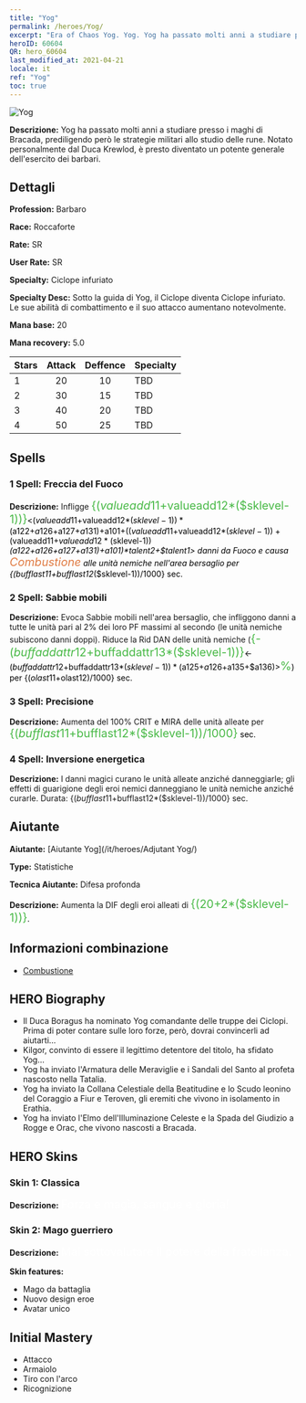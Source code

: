 ```yaml
---
title: "Yog"
permalink: /heroes/Yog/
excerpt: "Era of Chaos Yog. Yog. Yog ha passato molti anni a studiare presso i maghi di Bracada, prediligendo però le strategie militari allo studio delle rune. Notato personalmente dal Duca Krewlod, è presto diventato un potente generale dell'esercito dei barbari."
heroID: 60604
QR: hero_60604
last_modified_at: 2021-04-21
locale: it
ref: "Yog"
toc: true
---
```

  ![Yog](/images/h/h_Yog.jpg)

 **Descrizione:** Yog ha passato molti anni a studiare presso i maghi di Bracada, prediligendo però le strategie militari allo studio delle rune. Notato personalmente dal Duca Krewlod, è presto diventato un potente generale dell'esercito dei barbari.
## Dettagli
 **Profession:** Barbaro

 **Race:** Roccaforte

 **Rate:** SR

 **User Rate:** SR

 **Specialty:** Ciclope infuriato

 **Specialty Desc:** Sotto la guida di Yog, il Ciclope diventa Ciclope infuriato. Le sue abilità di combattimento e il suo attacco aumentano notevolmente.

 **Mana base:** 20

 **Mana recovery:** 5.0


  | Stars   |     Attack     |    Deffence    |      Specialty     |
  |---------|:---------------:|:---------------:|--------------------|
  |    1    | 20 | 10 | TBD |
  |    2    | 30 | 15 | TBD |
  |    3    | 40 | 20 | TBD |
  |    4    | 50 | 25 | TBD |

## Spells
### 1 Spell: Freccia del Fuoco
 **Descrizione:** Infligge <span style="color: #48b946;font-size:20px">{($valueadd11+$valueadd12*($sklevel-1))}</span><span style="color: black"><($valueadd11+$valueadd12*($sklevel-1))*($a122+$a126+$a127+$a131)+$a101+(($valueadd11+$valueadd12*($sklevel-1))+($valueadd11+$valueadd12*($sklevel-1))*($a122+$a126+$a127+$a131)+$a101)*$talent2+$talent1> danni da Fuoco e causa <span style="color: #e07c44;font-size:20px">Combustione</span><span style="color: black"> alle unità nemiche nell'area bersaglio per {($bufflast11+$bufflast12*($sklevel-1))/1000} sec.

### 2 Spell: Sabbie mobili
 **Descrizione:** Evoca Sabbie mobili nell'area bersaglio, che infliggono danni a tutte le unità pari al 2% dei loro PF massimi al secondo (le unità nemiche subiscono danni doppi). Riduce la Rid DAN delle unità nemiche (<span style="color: #48b946;font-size:20px">{-($buffaddattr12+$buffaddattr13*($sklevel-1))}</span><span style="color: black"><-($buffaddattr12+$buffaddattr13*($sklevel-1))*($a125+$a126+$a135+$a136)><span style="color: #48b946;font-size:20px">%</span><span style="color: black">) per {($olast11+$olast12)/1000} sec.

### 3 Spell: Precisione
 **Descrizione:** Aumenta del 100% CRIT e MIRA delle unità alleate per <span style="color: #48b946;font-size:20px">{($bufflast11+$bufflast12*($sklevel-1))/1000}</span><span style="color: black"> sec.

### 4 Spell: Inversione energetica
 **Descrizione:** I danni magici curano le unità alleate anziché danneggiarle; gli effetti di guarigione degli eroi nemici danneggiano le unità nemiche anziché curarle. Durata: {($bufflast11+$bufflast12*($sklevel-1))/1000} sec.


## Aiutante

 **Aiutante:**  [Aiutante Yog](/it/heroes/Adjutant Yog/) 

 **Type:**  Statistiche 

 **Tecnica Aiutante:**  Difesa profonda 

 **Descrizione:** Aumenta la DIF degli eroi alleati di <span style="color: #48b946;font-size:20px">{(20+2*($sklevel-1))}</span><span style="color: black">.

## Informazioni combinazione

* [Combustione](/it/combination/Combustione/) 

## HERO Biography
   - Il Duca Boragus ha nominato Yog comandante delle truppe dei Ciclopi. Prima di poter contare sulle loro forze, però, dovrai convincerli ad aiutarti...
   - Kilgor, convinto di essere il legittimo detentore del titolo, ha sfidato Yog...
   - Yog ha inviato l'Armatura delle Meraviglie e i Sandali del Santo al profeta nascosto nella Tatalia.
   - Yog ha inviato la Collana Celestiale della Beatitudine e lo Scudo leonino del Coraggio a Fiur e Teroven, gli eremiti che vivono in isolamento in Erathia.
   - Yog ha inviato l'Elmo dell'Illuminazione Celeste e la Spada del Giudizio a Rogge e Orac, che vivono nascosti a Bracada.

## HERO Skins
### Skin 1: **Classica**

 **Descrizione:** <span style="color: #ffffff;font-size:20px">Forza e magia, sangue e gloria! </span>


### Skin 2: **Mago guerriero**

 **Descrizione:** <span style="color: #ffffff;font-size:20px">Mai sottovalutare il potere della fratellanza.</span>

 **Skin features:** 

   - Mago da battaglia
   - Nuovo design eroe
   - Avatar unico


## Initial Mastery
   - Attacco
   - Armaiolo
   - Tiro con l'arco
   - Ricognizione
